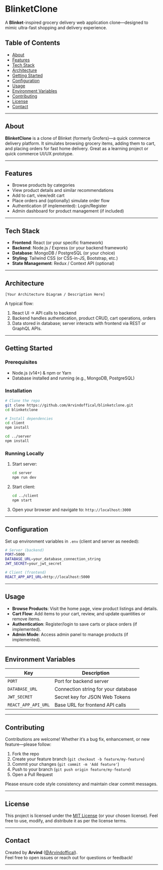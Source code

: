 # BlinketClone

A **Blinket**-inspired grocery delivery web application clone—designed to mimic ultra-fast shopping and delivery experience.

## Table of Contents
- [About](#about)
- [Features](#features)
- [Tech Stack](#tech-stack)
- [Architecture](#architecture)
- [Getting Started](#getting-started)
- [Configuration](#configuration)
- [Usage](#usage)
- [Environment Variables](#environment-variables)
- [Contributing](#contributing)
- [License](#license)
- [Contact](#contact)

---

## About
**BlinketClone** is a clone of Blinket (formerly Grofers)—a quick commerce delivery platform. It simulates browsing grocery items, adding them to cart, and placing orders for fast home delivery. Great as a learning project or quick commerce UI/UX prototype.

---

## Features
- Browse products by categories
- View product details and similar recommendations
- Add to cart, view/edit cart
- Place orders and (optionally) simulate order flow
- Authentication (if implemented): Login/Register
- Admin dashboard for product management (if included)

---

## Tech Stack
- **Frontend**: React (or your specific framework)
- **Backend**: Node.js / Express (or your backend framework)
- **Database**: MongoDB / PostgreSQL (or your choice)
- **Styling**: Tailwind CSS (or CSS-in-JS, Bootstrap, etc.)
- **State Management**: Redux / Context API (optional)

---

## Architecture
```
[Your Architecture Diagram / Description Here]
```
A typical flow:
1. React UI → API calls to backend
2. Backend handles authentication, product CRUD, cart operations, orders
3. Data stored in database; server interacts with frontend via REST or GraphQL APIs.

---

## Getting Started

### Prerequisites
- Node.js (v14+) & npm or Yarn
- Database installed and running (e.g., MongoDB, PostgreSQL)

### Installation
```bash
# Clone the repo
git clone https://github.com/Arvindoffical/blinketclone.git
cd blinketclone

# Install dependencies
cd client
npm install

cd ../server
npm install
```

### Running Locally

1. Start server:
   ```bash
   cd server
   npm run dev
   ```
2. Start client:
   ```bash
   cd ../client
   npm start
   ```
3. Open your browser and navigate to: `http://localhost:3000`

---

## Configuration
Set up environment variables in `.env` (client and server as needed):

```bash
# Server (backend)
PORT=5000
DATABASE_URL=your_database_connection_string
JWT_SECRET=your_jwt_secret

# Client (frontend)
REACT_APP_API_URL=http://localhost:5000
```

---

## Usage
- **Browse Products**: Visit the home page, view product listings and details.
- **Cart Flow**: Add items to your cart, review, and update quantities or remove items.
- **Authentication**: Register/login to save carts or place orders (if implemented).
- **Admin Mode**: Access admin panel to manage products (if implemented).

---

## Environment Variables
| Key                  | Description                              |
|----------------------|------------------------------------------|
| `PORT`               | Port for backend server                   |
| `DATABASE_URL`       | Connection string for your database       |
| `JWT_SECRET`         | Secret key for JSON Web Tokens            |
| `REACT_APP_API_URL`  | Base URL for frontend API calls           |

---

## Contributing
Contributions are welcome! Whether it’s a bug fix, enhancement, or new feature—please follow:
1. Fork the repo
2. Create your feature branch (`git checkout -b feature/my-feature`)
3. Commit your changes (`git commit -m 'Add feature'`)
4. Push to your branch (`git push origin feature/my-feature`)
5. Open a Pull Request

Please ensure code style consistency and maintain clear commit messages.

---

## License
This project is licensed under the [MIT License](LICENSE) (or your chosen license). Feel free to use, modify, and distribute it as per the license terms.

---

## Contact
Created by **Arvind** ([@Arvindoffical](https://github.com/Arvindoffical)).  
Feel free to open issues or reach out for questions or feedback!

---
